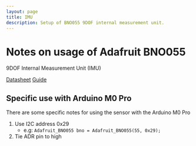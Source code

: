 ```yaml
---
layout: page
title: IMU
description: Setup of BNO055 9DOF internal measurement unit.
---
```


# Notes on usage of Adafruit BNO055
9DOF Internal Measurement Unit (IMU)

[Datasheet](http://www.adafruit.com/datasheets/BST_BNO055_DS000_12.pdf)
[Guide](https://learn.adafruit.com/adafruit-bno055-absolute-orientation-sensor/overview)

## Specific use with Arduino M0 Pro
There are some specific notes for using the sensor with the Arduino M0 Pro
1. Use I2C address 0x29
    * e.g: `Adafruit_BNO055 bno = Adafruit_BNO055(55, 0x29);`
2. Tie ADR pin to high